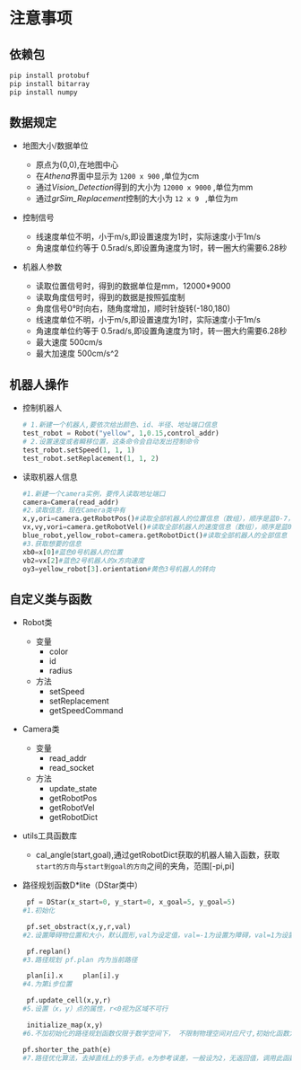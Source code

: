 # 注意事项
## 依赖包
``` bash
pip install protobuf
pip install bitarray
pip install numpy
```
## 数据规定
* 地图大小/数据单位
  * 原点为(0,0),在地图中心
  * 在*Athena*界面中显示为 `1200 x 900` ,单位为cm 
  * 通过*Vision_Detection*得到的大小为 `12000 x 9000` ,单位为mm
  * 通过*grSim_Replacement*控制的大小为 `12 x 9 ` ,单位为m

* 控制信号
  * 线速度单位不明，小于m/s,即设置速度为1时，实际速度小于1m/s
  * 角速度单位约等于 0.5rad/s,即设置角速度为$1$时，转一圈大约需要6.28秒

* 机器人参数
  * 读取位置信号时，得到的数据单位是mm，12000*9000 
  * 读取角度信号时，得到的数据是按照弧度制
  * 角度信号0°时向右，随角度增加，顺时针旋转(-180,180)
  * 线速度单位不明，小于m/s,即设置速度为1时，实际速度小于1m/s
  * 角速度单位约等于 0.5rad/s,即设置角速度为1时，转一圈大约需要6.28秒
  * 最大速度 500cm/s
  * 最大加速度 500cm/s^2

## 机器人操作
* 控制机器人
  ``` python
  # 1.新建一个机器人,要依次给出颜色、id、半径、地址端口信息
  test_robot = Robot("yellow", 1,0.15,control_addr)
  # 2.设置速度或者瞬移位置，这条命令会自动发出控制命令
  test_robot.setSpeed(1, 1, 1)
  test_robot.setReplacement(1, 1, 2)
  ```
* 读取机器人信息
  ``` python
  #1.新建一个camera实例，要传入读取地址端口
  camera=Camera(read_addr)
  #2.读取信息，现在Camera类中有
  x,y,ori=camera.getRobotPos()#读取全部机器人的位置信息（数组），顺序是蓝0-7，黄0-7
  vx,vy,vori=camera.getRobotVel()#读取全部机器人的速度信息（数组），顺序是蓝0-7，黄0-7
  blue_robot,yellow_robot=camera.getRobotDict()#读取全部机器人的全部信息（字典），通过id号来索引。
  #3.获取想要的信息
  xb0=x[0]#蓝色0号机器人的位置
  vb2=vx[2]#蓝色2号机器人的x方向速度
  oy3=yellow_robot[3].orientation#黄色3号机器人的转向
  ```
## 自定义类与函数
* Robot类
  * 变量
    * color
    * id
    * radius
  * 方法
    * setSpeed
    * setReplacement
    * getSpeedCommand

* Camera类
  * 变量
    * read_addr
    * read_socket
  * 方法
    * update_state
    * getRobotPos
    * getRobotVel
    * getRobotDict
* utils工具函数库
  * cal_angle(start,goal),通过getRobotDict获取的机器人输入函数，获取`start的方向`与`start到goal的方向`之间的夹角，范围\[-pi,pi]

* 路径规划函数D*lite（DStar类中）
  ``` python
   pf = DStar(x_start=0, y_start=0, x_goal=5, y_goal=5)    
  #1.初始化
  
   pf.set_obstract(x,y,r,val)  
  #2.设置障碍物位置和大小，默认圆形,val为设定值，val=-1为设置为障碍，val=1为设置为可行域
  
   pf.replan()   
  #3.路径规划 pf.plan 内为当前路径
  
   plan[i].x     plan[i].y 
  #4.为第i步位置
  
   pf.update_cell(x,y,r)     
  #5.设置（x，y）点的属性，r<0视为区域不可行
  
   initialize_map(x,y) 
  #6.不加初始化的路径规划函数仅限于数学空间下， 不限制物理空间对应尺寸,初始化函数为 设置地图为x*y的尺寸，并限制地图中心为坐标系原点 
  
  pf.shorter_the_path(e)    
  #7.路径优化算法，去掉直线上的多于点，e为参考误差，一般设为2，无返回值，调用此函数后，使用get_path或pf.path读取路径
  ``` 